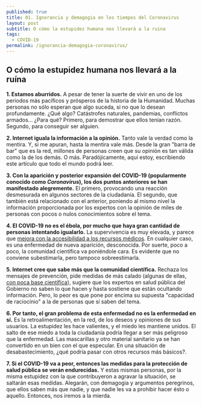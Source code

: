 ```yaml
---
published: true
title: 01. Ignorancia y demagogia en los tiempos del Coronavirus
layout: post
subtitle: O cómo la estupidez humana nos llevará a la ruina
tags:
  - COVID-19
permalink: /ignorancia-demagogia-coronavirus/
---
```

## O cómo la estupidez humana nos llevará a la ruína

**1. Estamos aburridos.** A pesar de tener la suerte de vivir en uno de los periodos más pacíficos y prósperos de la historia de la Humanidad. Muchas personas no sólo esperan que algo suceda, si no que lo desean profundamente. ¿Qué algo? Catástrofes naturales, pandemias, conflictos armados... ¿Para qué? Primero, para demostrar que ellos tenían razón. Segundo, para conseguir ser alguien. 

<!--more-->

**2. Internet iguala la información a la opinión.** Tanto vale la verdad como la mentira. Y, si me apuran, hasta la mentira vale más. Desde la gran "barra de bar" que es la red, millones de personas creen que su opinión es tan válida como la de los demás. O más. Paradójicamente, aquí estoy, escribiendo este artículo que todo el mundo podrá leer.

**3. Con la aparición y posterior expansión del COVID-19 (popularmente conocido como _Coronavirus_), los dos puntos anteriores se han manifestado alegremente.** El primero, provocando una reacción desmesurada en algunos sectores de la ciudadanía. El segundo, que también está relacionado con el anterior, poniendo al mismo nivel la información proporcionada por los expertos con la opinión de miles de personas con pocos o nulos conocimientos sobre el tema.

**4. El COVID-19 no es el ébola, por mucho que haya gran cantidad de personas intentando igualarlo.** La supervivencia es muy elevada, y parece que [mejora con la accesibilidad a los recursos médicos](https://www.redaccionmedica.com/secciones/medicina-interna/a-mayor-carga-de-trabajo-mayor-es-la-mortalidad-por-coronavirus-9444). En cualquier caso, es una enfermedad de nueva aparición, desconocida. Por suerte, poco a poco, la comunidad científica va poniéndole cara. Es evidente que no conviene subestimarla, pero tampoco sobreestimarla.

**5. Internet cree que sabe más que la comunidad científica.** Rechaza los mensajes de prevención, pide medidas de más calado (algunas de ellas, [con poca base científica](https://www.eldiario.es/sociedad/respaldo-cientifico-gobiernos-intentar-COVID-19-coronavirus_0_999500979.html)), sugiere que los expertos en salud pública del Gobierno no saben lo que hacen y hasta sostiene que están ocultando información. Pero, lo peor es que pone por encima su supuesta "capacidad de raciocinio" a la de personas que sí saben del tema.

**6. Por tanto, el gran problema de esta enfermedad no es la enfermedad en sí.** Es la retroalimentación, en la red, de los deseos y opiniones de sus usuarios. La estupidez les hace valientes, y el miedo les mantiene unidos. El salto de ese miedo a toda la ciudadanía podría llegar a ser más peligroso que la enfermedad. Las mascarillas y otro material sanitario ya se han convertido en un bien con el que especular. En una situación de desabastecimiento, ¿qué podría pasar con otros recursos más básicos?. 

**7. Si el COVID-19 va a peor, entonces las medidas para la protección de salud pública se verán endurecidas.** Y estas mismas personas, por la misma estupidez con la que contribuyeron a agravar la situación, se saltarán esas medidas. Alegarán, con demagogia y argumentos peregrinos, que ellos saben más que nadie, y que nadie les va a prohibir hacer ésto o aquello. Entonces, nos iremos a la mierda. 
